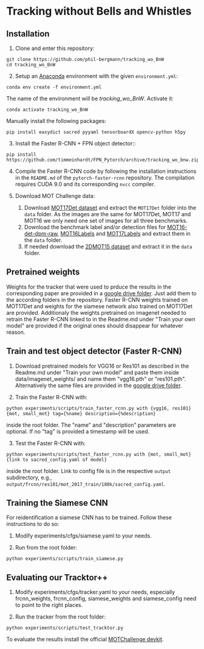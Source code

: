 # Tracking without Bells and Whistles

## Installation

1. Clone and enter this repository:
  ```
  git clone https://github.com/phil-bergmann/tracking_wo_BnW
  cd tracking_wo_BnW
  ```

2. Setup an [Anaconda](https://conda.io/docs/user-guide/install/index.html) environment with the given `environment.yml`:
  ```
  conda env create -f environment.yml
  ```
  The name of the environment will be *tracking_wo_BnW*. Activate it:
  ```
  conda activate tracking_wo_BnW
  ```
  Manually install the following packages:
  ```
  pip install easydict sacred pyyaml tensorboardX opencv-python h5py
  ```

3. Install the Faster R-CNN + FPN object detector::
  ```
  pip install https://github.com/timmeinhardt/FPN_Pytorch/archive/tracking_wo_bnw.zip
  ```

4. Compile the Faster R-CNN code by following the installation instructions in the `README.md` of the `pytorch-faster-rcnn` repository. The compilation requires CUDA 9.0 and its corresponding `nvcc` compiler.

5. Download MOT Challenge data:
    1. Download [MOT17Det dataset](https://motchallenge.net/data/MOT17Det.zip) and extract the `MOT17Det` folder into the `data` folder. As the images are the same for MOT17Det, MOT17 and MOT16 we only need one set of images for all three benchmarks.
    2. Download the benchmark label and/or detection files for [MOT16-det-dpm-raw](https://motchallenge.net/data/MOT16Labels.zip), [MOT16Labels](https://motchallenge.net/data/MOT16-det-dpm-raw.zip) and [MOT17Labels](https://motchallenge.net/data/MOT17Labels.zip) and extract them in the `data` folder.
    3. If needed download the [2DMOT15 dataset](https://motchallenge.net/data/2DMOT2015.zip) and extract it in the `data` folder.

## Pretrained weights
Weights for the tracker that were used to prduce the results in the corresponding paper are provided in a [google drive folder](https://drive.google.com/open?id=1tnM3ap7NaYY00cEn5i2S2Zheq4lpyc4i). Just add them to the according folders in the repository. Faster R-CNN weights trained on MOT17Det and weights for the siamese network also trained on MOT17Det are provided. Additionaly the weights pretrained on imagenet needed to retrain the Faster R-CNN linked to in the Readme.md under "Train your own model" are provided if the original ones should disappear for whatever reason.

## Train and test object detector (Faster R-CNN)
1. Download pretrained models for VGG16 or Res101 as described in the Readme.md under "Train your own model" and paste them inside data/imagenet_weights/ and name them "vgg16.pth" or "res101.pth". Alternatively the same files are provided in the [google drive folder](https://drive.google.com/open?id=1tnM3ap7NaYY00cEn5i2S2Zheq4lpyc4i).

2. Train the Faster R-CNN with:
  ```
  python experiments/scripts/train_faster_rcnn.py with {vgg16, res101} {mot, small_mot} tag={%name} description={%description}
  ```
  inside the root folder. The "name" and "description" parameters are optional. If no "tag" is provided a timestamp will be used.

3. Test the Faster R-CNN with:
  ```
  python experiments/scripts/test_faster_rcnn.py with {mot, small_mot} {link to sacred_config.yaml of model}
  ```
  inside the root folder. Link to config file is in the respective `output` subdirectory, e.g., `output/frcnn/res101/mot_2017_train/180k/sacred_config.yaml`.

## Training the Siamese CNN
For reidentification a siamese CNN has to be trained. Follow these instructions to do so:

1. Modify experiments/cfgs/siamese.yaml to your needs.

2. Run from the root folder:
  ```
  python experiments/scripts/train_siamese.py
  ```

## Evaluating our Tracktor++

1. Modify experiments/cfgs/tracker.yaml to your needs, especially frcnn_weights, frcnn_config, siamese_weights and siamese_config need to point to the right places.

2. Run the tracker from the root folder:
  ```
  python experiments/scripts/test_tracktor.py
  ```
To evaluate the results install the official [MOTChallenge devkit](https://bitbucket.org/amilan/motchallenge-devkit).
